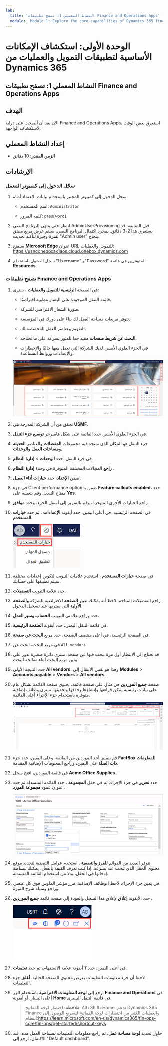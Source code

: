 ```yaml
---
lab:
  title: 'النشاط المعملي 1: تصفح تطبيقات Finance and Operations Apps'
  module: 'Module 1: Explore the core capabilities of Dynamics 365 finance and operations apps'
---
```


# الوحدة الأولى: استكشاف الإمكانات الأساسية لتطبيقات التمويل والعمليات من Dynamics 365

## النشاط المعملي 1: تصفح تطبيقات Finance and Operations Apps

## الهدف

الآن بعد أن أصبحت على دراية Finance and Operations Apps، استغرق بعض الوقت لاستكشاف الواجهة.

## إعداد النشاط المعملي

- **الزمن المقدر**: 10 دقائق

## الإرشادات

### سجّل الدخول إلى كمبيوتر المعمل

1.  سجل الدخول إلى كمبيوتر المختبر باستخدام بيانات الاعتماد أدناه:

    - اسم المستخدم: `Administrator`

    - كلمه المرور: `pass@word1`

1.  انتظر حتى ينتهي البرنامج النصي AdminUserProvisioning قبل المتابعة. قد يستغرق هذا 2-3 دقائق. بمجرد اكتمال البرنامج النصي، سيتم عرض مربع منبثق لفترة وجيزة لتأكيد تحديث "Admin user" بنجاح. 

1.  سيفتح **Microsoft Edge** عنوان URL للتمويل والعمليات: <https://usnconeboxax1aos.cloud.onebox.dynamics.com>

1.  سجل الدخول باستخدام "Username" و"Password" المتوفرين في قائمة **Resources**. 


### تصفح تطبيقات Finance and Operations Apps

1.  في الصفحة **الرئيسية للتمويل والعمليات** ، سترى: 

    - قائمة التنقل الموجودة على اليسار مطوية افتراضيًا. 

    - صورة الشعار الافتراضي للشركة. 

    - تتوفر مربعات مساحة العمل لك بناءً على دورك في المؤسسة. 

    - التقويم وعناصر العمل المخصصة لك. 

    - **البحث عن شريط صفحات** مفيد جدا للعثور بسرعة على ما تحتاجه. 

    - في الجزء العلوي الأيسر، لديك الشركة التي تعمل معها حاليًا والإخطارات والإعدادات وروابط المساعدة. 

    ![الصفحة الرئيسية لـ Dynamics 365 Finance and Operations مع المناطق المميزة.](./media/m1-common-home-page.png)

1.  تحقق من أن الشركة المدرجة هي **USMF**. 

1.  في الجزء العلوي الأيسر، حدد القائمة على شكل هامبرجر **توسيع جزء التنقل**. 

1.  جزء التنقل هو المكان الذي ستجد فيه مجموعات **المفضلات** والعناصر **الحديثة** **ومساحات العمل** **والوحدات**. 

1.  في جزء التنقل، حدد **الوحدات** > **إدارة النظام**. 

1.  **راجع** المجالات المختلفة المتوفرة في وحدة **إدارة النظام** . 

1.  ضمن **الإعداد**، حدد **خيارات أداء العميل**. 

1.  في جزء Client performance options، ضمن **Feature callouts enabled**، حدد مفتاح التبديل وقم بتعيينه على **Yes**. 

1.  راجع الخيارات الأخرى المتوفرة، وقم بالتمرير إلى أسفل الجزء، وحدد **موافق**. 

1.  في الصفحة الرئيسية، في أعلى اليمين، حدد أيقونة **الإعدادات** ، ثم حدد **خيارات المستخدم**. 

    ![لقطة شاشة تعرض رمز الإعدادات والقائمة المنسدلة لخيارات المستخدم](./media/m1-common-settings-user-settings.png)

1.  في صفحة **خيارات المستخدم** ، استخدم علامات التبويب لتكوين إعدادات مختلفة سيتم تطبيقها على حسابك. 

1.  حدد علامة التبويب **التفضيلات**. 

1.  راجع التفضيلات المتاحة. لاحظ أنه يمكنك تغيير **الصفحة** الافتراضية للشركة **والصفحة الأولية** التي سترىها عند تسجيل الدخول. 

1.  حدد وراجع علامتي التبويب **الحساب** **وسير العمل.** 

1.  في قائمة التنقل اليمنى، حدد أيقونة **الصفحة الرئيسية.** 

1.  في الصفحة الرئيسية، في أعلى منتصف الصفحة، حدد مربع **البحث عن صفحة**. 

1.  في مربع البحث، ابحث عن `All vendors` 

1.  قد تحتاج إلى الانتظار أول مرة تبحث فيها عن صفحة. سترى دائرة صغيرة تدور على يمين مربع البحث أثناء معالجة البحث. 

1.  حدد النتيجة الأولى **All vendors**، وهذا هو نفس الانتقال إلى **Modules** > **Accounts payable** > **Vendors** > **All vendors**. 

1.  صفحة **جميع الموردين** هي مثال على صفحة قائمة. تحتوي صفحة القائمة بشكل عام على بيانات رئيسية يمكن قراءتها وإنشاؤها وحذفها وتحديثها. سترى وظائف إضافية متوفرة باستخدام جزء الإجراء أعلى القائمة. 

    ![قائمة مورّدين مع تمييز ميزات القائمة](./media/m1-common-all-vendor-list-page.png)

1.  قم بتمييز أحد الموردين من القائمة، وعلى اليمين، حدد جزء **FactBox للمعلومات ذات الصلة** على اليمين، وراجع المعلومات الإضافية المقدمة. 

1.  في قائمة الموردين، افتح سجل **Acme Office Supplies** . 

1.  حدد **تحرير** في جزء الإجراء، ثم في حقل **المجموعة** ، حدد القائمة المنسدلة ثم حدد عنوان عمود **مجموعة المورد** . 

    ![لقطة شاشة لعنوان عمود مجموعة المورّدين لـ Acme Office Supplies.](./media/m1-common-vendor-group-menu-24493345.png)

1.  تتوفر العديد من القوائم **للفرز** **والتصفية** . استخدم عوامل التصفية لتحديد موقع محتوى الحقل الذي تبحث عنه بسرعة. إذا كنت تعرف القيمة بالفعل، يمكنك ببساطة إدخالها في الحقل، بدلا من استخدام القائمة المنسدلة. 

1.  في يمين جزء الإجراء، لاحظ الوظائف الإضافية. مرر مؤشر الماوس فوق كل عنصر، وراجع وسيلة شرح الميزة. 

1.  حدد الأيقونة **إغلاق** لإغلاق هذا السجل والعودة إلى صفحة قائمة **جميع الموردين** . 

    ![تعرض القائمة العلوية اليمنى لصفحة القائمة ميزات إضافية للاتصال بأزرار Power Apps، وOffice apps، وAttachments، وRefresh، وOpen in new window، وClose](./media/m1-common-list-page-additional-features-menu.png)

1.  في أعلى اليمين، حدد **؟** أيقونة علامة الاستفهام، ثم حدد **تعليمات**. 

1.  لاحظ أن جزء معلومات التعليمات يعرض محتوى للصفحة الحالية. **أغلق** جزء التعليمات. 

1.  ارجع إلى **لوحة المعلومات الافتراضية** باستخدام الزر **Finance and Operations** في أعلى اليسار، أو أيقونة **Home** في قائمة التنقل اليسرى. 

    > **ملاحظه:** اختصار لوحة المفاتيح: Alt+Shift+Home. تدعم Dynamics 365 Finance والعمليات الكثير من اختصارات لوحة المفاتيح لتسريع الوصول إلى النظام:https://learn.microsoft.com/en-us/dynamics365/fin-ops-core/fin-ops/get-started/shortcut-keys

1.  حاول تحديد **لوحة مساحة عمل**، ثم راجع معلومات التعليمات لمساحة العمل هذه. عند الاكتمال، ارجع إلى "Default dashboard". 

